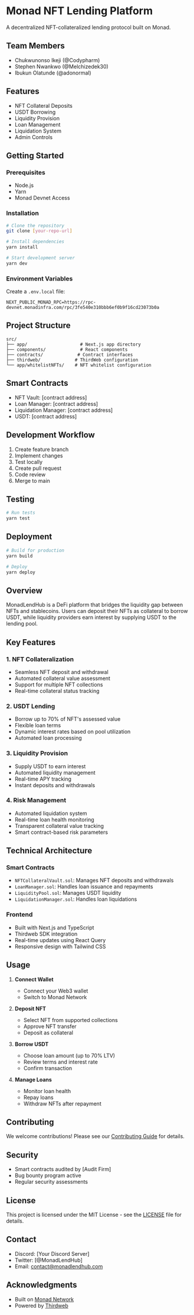 # Monad NFT Lending Platform

A decentralized NFT-collateralized lending protocol built on Monad.

## Team Members
- Chukwunonso Ikeji (@Codypharm)
- Stephen Nwankwo (@Melchizedek30)
- Ibukun Olatunde (@adonormal)

## Features
- NFT Collateral Deposits
- USDT Borrowing
- Liquidity Provision
- Loan Management
- Liquidation System
- Admin Controls

## Getting Started

### Prerequisites
- Node.js
- Yarn
- Monad Devnet Access

### Installation
```bash
# Clone the repository
git clone [your-repo-url]

# Install dependencies
yarn install

# Start development server
yarn dev
```

### Environment Variables
Create a `.env.local` file:
```env
NEXT_PUBLIC_MONAD_RPC=https://rpc-devnet.monadinfra.com/rpc/3fe540e310bbb6ef0b9f16cd23073b0a
```

## Project Structure
```
src/
├── app/                    # Next.js app directory
├── components/             # React components
├── contracts/             # Contract interfaces
├── thirdweb/             # ThirdWeb configuration
└── app/whitelistNFTs/    # NFT whitelist configuration
```

## Smart Contracts
- NFT Vault: [contract address]
- Loan Manager: [contract address]
- Liquidation Manager: [contract address]
- USDT: [contract address]

## Development Workflow
1. Create feature branch
2. Implement changes
3. Test locally
4. Create pull request
5. Code review
6. Merge to main

## Testing
```bash
# Run tests
yarn test
```

## Deployment
```bash
# Build for production
yarn build

# Deploy
yarn deploy
```

## Overview

MonadLendHub is a DeFi platform that bridges the liquidity gap between NFTs and stablecoins. Users can deposit their NFTs as collateral to borrow USDT, while liquidity providers earn interest by supplying USDT to the lending pool.

## Key Features

### 1. NFT Collateralization
- Seamless NFT deposit and withdrawal
- Automated collateral value assessment
- Support for multiple NFT collections
- Real-time collateral status tracking

### 2. USDT Lending
- Borrow up to 70% of NFT's assessed value
- Flexible loan terms
- Dynamic interest rates based on pool utilization
- Automated loan processing

### 3. Liquidity Provision
- Supply USDT to earn interest
- Automated liquidity management
- Real-time APY tracking
- Instant deposits and withdrawals

### 4. Risk Management
- Automated liquidation system
- Real-time loan health monitoring
- Transparent collateral value tracking
- Smart contract-based risk parameters

## Technical Architecture

### Smart Contracts
- `NFTCollateralVault.sol`: Manages NFT deposits and withdrawals
- `LoanManager.sol`: Handles loan issuance and repayments
- `LiquidityPool.sol`: Manages USDT liquidity
- `LiquidationManager.sol`: Handles loan liquidations

### Frontend
- Built with Next.js and TypeScript
- Thirdweb SDK integration
- Real-time updates using React Query
- Responsive design with Tailwind CSS

## Usage

1. **Connect Wallet**
   - Connect your Web3 wallet
   - Switch to Monad Network

2. **Deposit NFT**
   - Select NFT from supported collections
   - Approve NFT transfer
   - Deposit as collateral

3. **Borrow USDT**
   - Choose loan amount (up to 70% LTV)
   - Review terms and interest rate
   - Confirm transaction

4. **Manage Loans**
   - Monitor loan health
   - Repay loans
   - Withdraw NFTs after repayment

## Contributing

We welcome contributions! Please see our [Contributing Guide](CONTRIBUTING.md) for details.

## Security

- Smart contracts audited by [Audit Firm]
- Bug bounty program active
- Regular security assessments

## License

This project is licensed under the MIT License - see the [LICENSE](LICENSE) file for details.

## Contact

- Discord: [Your Discord Server]
- Twitter: [@MonadLendHub]
- Email: contact@monadlendhub.com

## Acknowledgments

- Built on [Monad Network](https://monad.xyz)
- Powered by [Thirdweb](https://thirdweb.com)

